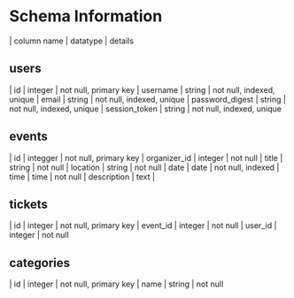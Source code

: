 # Schema Information

| column name          | datatype      | details

## users

| id                   | integer      | not null, primary key
| username             | string        | not null, indexed, unique
| email                | string        | not null, indexed, unique
| password_digest      | string        | not null, indexed, unique
| session_token        | string        | not null, indexed, unique

## events

| id                   | integger      | not null, primary key
| organizer_id         | integer       | not null
| title                | string        | not null
| location             | string        | not null
| date                 | date          | not null, indexed
| time                 | time          | not null
| description          | text          |


## tickets

| id                   | integer       | not null, primary key
| event_id             | integer       | not null
| user_id              | integer       | not null

## categories  

| id                   | integer       | not null, primary key
| name                 | string        | not null
